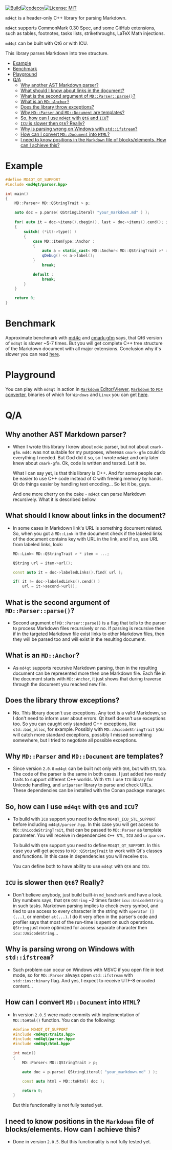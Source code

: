 [![Build](https://github.com/igormironchik/md4qt/workflows/build/badge.svg)](https://github.com/igormironchik/md4qt/actions)[![codecov](https://codecov.io/gh/igormironchik/md4qt/branch/main/graph/badge.svg)](https://codecov.io/gh/igormironchik/md4qt)[![License: MIT](https://img.shields.io/badge/license-MIT-blue.svg)](https://opensource.org/licenses/MIT)

`md4qt` is a header-only C++ library for parsing Markdown.

`md4qt` supports CommonMark 0.30 Spec, and some GitHub extensions, such as
tables, footnotes, tasks lists, strikethroughs, LaTeX Math injections.

`md4qt` can be built with Qt6 or with ICU.

This library parses Markdown into tree structure.

* [Example](#example)
* [Benchmark](#benchmark)
* [Playground](#playground)
* [Q/A](#qa)
  * [Why another AST Markdown parser?](#why-another-ast-markdown-parser)
  * [What should I know about links in the document?](#what-should-i-know-about-links-in-the-document)
  * [What is the second argument of `MD::Parser::parse()`?](#what-is-the-second-argument-of-mdparserparse)
  * [What is an `MD::Anchor`?](#what-is-an-mdanchor)
  * [Does the library throw exceptions?](#does-the-library-throw-exceptions)
  * [Why `MD::Parser` and `MD::Document` are templates?](#why-mdparser-and-mddocument-are-templates)
  * [So, how can I use `md4qt` with `Qt6` and `ICU`?](#so-how-can-i-use-md4qt-with-qt6-and-icu)
  * [`ICU` is slower then `Qt6`? Really?](#icu-is-slower-then-qt6-really)
  * [Why is parsing wrong on Windows with `std::ifstream`?](#why-is-parsing-wrong-on-windows-with-stdifstream)
  * [How can I convert `MD::Document` into `HTML`?](#how-can-i-convert-mddocument-into-html)
  * [I need to know positions in the `Markdown` file of blocks/elements. How can I achieve this?](#i-need-to-know-positions-in-the-markdown-file-of-blockselements-howcan-i-achieve-this)

# Example

```cpp
#define MD4QT_QT_SUPPORT
#include <md4qt/parser.hpp>

int main()
{
    MD::Parser< MD::QStringTrait > p;

    auto doc = p.parse( QStringLiteral( "your_markdown.md" ) );
	
    for( auto it = doc->items().cbegin(), last = doc->items().cend(); it != last; ++it )
    {
        switch( (*it)->type() )
        {
            case MD::ItemType::Anchor :
            {
                auto a = static_cast< MD::Anchor< MD::QStringTrait >* > ( it->get() );
                qDebug() << a->label();
            }
                break;

            default :
                break;
        }
    }

    return 0;
}
```

# Benchmark

Approximate benchmark with [md4c](https://github.com/mity/md4c) and
[cmark-gfm](https://github.com/github/cmark-gfm) says, that Qt6 version of `md4qt` is slower ~5-7 times.
But you will get complete C++ tree structure of the Markdown document with all
major extensions. Conclusion why it's slower you can read [here](tests/md_benchmark/README.md).

# Playground

You can play with `md4qt` in action in
[`Markdown` Editor/Viewer](https://github.com/igormironchik/md-editor),
[`Markdown` to `PDF` converter](https://github.com/igormironchik/md-pdf),
binaries of which for `Windows` and `Linux` you can get
[here](https://github.com/igormironchik/markdown).

# Q/A

Why another AST Markdown parser?
---

 * When I wrote this library I knew about `md4c` parser, but not about `cmark-gfm`.
 `md4c` was not suitable for my purposes, whereas `cmark-gfm` could do
 everything I needed. But God did it so, so I wrote `md4qt` and only later
 knew about `cmark-gfm`. Ok, code is written and tested. Let it be.

   What I can say yet, is that this library is C++. And for some people can be
   easier to use C++ code instead of C with freeing memory by hands. Qt do things
   easier by handling text encoding... So let it be, guys.

   And one more cherry on the cake - `md4qt` can parse Markdown recursively.
   What it is described bellow.

What should I know about links in the document?
---

 * In some cases in Markdown link's URL is something document related. So, when
you got a `MD::Link` in the document check if the labeled links of the
document contains key with URL in the link, and if so, use URL from
labeled links, look:

   ```cpp
   MD::Link< MD::QStringTrait > * item = ...;

   QString url = item->url();

   const auto it = doc->labeledLinks().find( url );
   
   if( it != doc->labeledLinks().cend() )
       url = it->second->url();
   ```

What is the second argument of `MD::Parser::parse()`?
---

 * Second argument of `MD::Parser::parse()` is a flag that tells to the
parser to process Markdown files recursively or no. If parsing is recursive
then if in the targeted Markdown file exist links to other Markdown files,
then they will be parsed too and will exist in the resulting document.

What is an `MD::Anchor`?
---

 * As `md4qt` supports recursive Markdown parsing, then in the resulting
document can be represented more then one Markdown file. Each file in the
document starts with `MD::Anchor`, it just shows that during traverse through
the document you reached new file.

Does the library throw exceptions?
---

 * No. This library doesn't use exceptions. Any text is a valid Markdown, so I
don't need to inform user about errors. Qt itself doesn't use exceptions too.
So you can caught only standard C++ exceptions, like `std::bad_alloc`, for
example. Possibly with `MD::UnicodeStringTrait` you will catch more standard
exceptions, possibly I missed something somewhere, but I tried to negotiate
all possible exceptions.

Why `MD::Parser` and `MD::Document` are templates?
---

 * Since version `2.0.0` `md4qt` can be built not only with `Qt6`, but with
`STL` too. The code of the parser is the same in both cases. I just added two
ready traits to support different C++ worlds. With `STL` I use `ICU` library
for Unicode handling, and `uriparser` library to parse and check URLs.
These dependencies can be installed with the Conan package manager.

So, how can I use `md4qt` with `Qt6` and `ICU`?
---

 * To build with `ICU` support you need to define `MD4QT_ICU_STL_SUPPORT`
before including `md4qt/parser.hpp`. In this case you will get access to
`MD::UnicodeStringTrait`, that can be passed to `MD::Parser` as template
parameter. You will receive in dependencies `C++ STL`, `ICU` and
`uriparser`.

   To build with `Qt6` support you need to define `MD4QT_QT_SUPPORT`.
   In this case you will get access to `MD::QStringTrait` to work with
   Qt's classes and functions. In this case in dependencies you will
   receive `Qt6`.
   
   You can define both to have ability to use `md4qt` with `Qt6` and
   `ICU`.

`ICU` is slower then `Qt6`? Really?
---

 * Don't believe anybody, just build built-in `md_benchamrk` and have a
look. Dry numbers says, that `Qt6` `QString` ~2 times faster
`icu::UnicodeString` in such tasks. Markdown parsing implies to check
every symbol, and tied to use access to every character in the string
with `operator [] (...)`, or member `at(...)`. I do it very often in the
parser's code and profiler says that most of the run-time is spent
on such operations. `QString` just more optimized for access separate
character then `icu::UnicodeString`...

Why is parsing wrong on Windows with `std::ifstream`?
---

 * Such problem can occur on Windows with MSVC if you open file in text
mode, so for `MD::Parser` always open `std::ifstream` with `std::ios::binary`
flag. And yes, I expect to receive UTF-8 encoded content...

How can I convert `MD::Document` into `HTML`?
---

 * In version `2.0.5` were made commits with implementation of
`MD::toHtml()` function. You can do the following:

   ```cpp
   #define MD4QT_QT_SUPPORT
   #include <md4qt/traits.hpp>
   #include <md4qt/parser.hpp>
   #include <md4qt/html.hpp>

   int main()
   {
       MD::Parser< MD::QStringTrait > p;

       auto doc = p.parse( QStringLiteral( "your_markdown.md" ) );

       const auto html = MD::toHtml( doc );

       return 0;
   }
   ```
   
   But this functionality is not fully tested yet.

I need to know positions in the `Markdown` file of blocks/elements. How
can I achieve this?
---

 * Done in version `2.0.5`. But this functionality is not fully tested yet.
